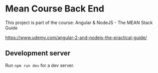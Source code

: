 # Mean Course Back End

This project is part of the course: Angular & NodeJS - The MEAN Stack Guide

<https://www.udemy.com/angular-2-and-nodejs-the-practical-guide/>

## Development server

Run `npm run dev` for a dev server.
